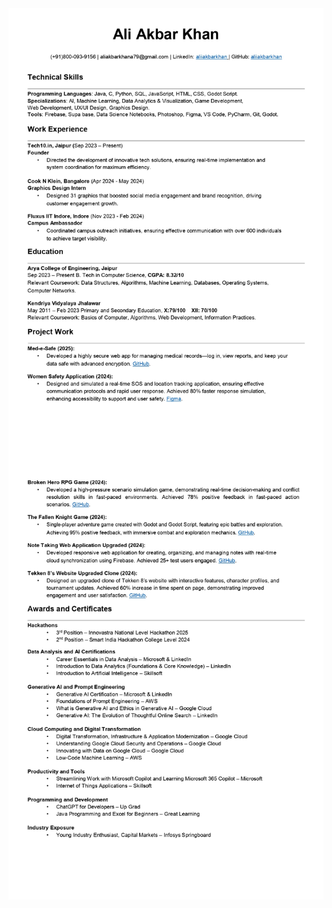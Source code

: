 <img align="left" alt="GIF" src="https://github.com/aliiakbarkhan/aliiakbarkhan/blob/main/assets/RESUME_page-0001.jpg" />
<img align="right" alt="GIF" src="https://github.com/aliiakbarkhan/aliiakbarkhan/blob/main/assets/RESUME_page-0002.jpg" />

